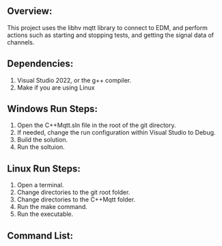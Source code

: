 ## Overview:
This project uses the libhv mqtt library to connect to EDM, and perform actions such as starting and stopping tests, and getting the signal data of channels.

## Dependencies:
1. Visual Studio 2022, or the g++ compiler.
2. Make if you are using Linux

## Windows Run Steps:
1. Open the C++Mqtt.sln file in the root of the git directory. 
2. If needed, change the run configuration within Visual Studio to Debug.
3. Build the solution.
4. Run the soltuion.

## Linux Run Steps:
1. Open a terminal.
2. Change directories to the git root folder.
3. Change directories to the C++Mqtt folder.
4. Run the make command.
5. Run the executable.

## Command List:

